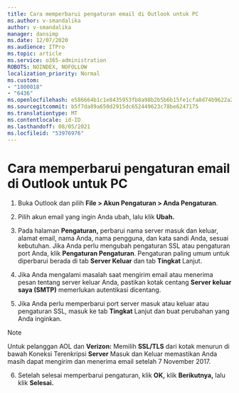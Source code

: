 ```yaml
---
title: Cara memperbarui pengaturan email di Outlook untuk PC
ms.author: v-smandalika
author: v-smandalika
manager: dansimp
ms.date: 12/07/2020
ms.audience: ITPro
ms.topic: article
ms.service: o365-administration
ROBOTS: NOINDEX, NOFOLLOW
localization_priority: Normal
ms.custom:
- "1800018"
- "6436"
ms.openlocfilehash: e586664b1c1e8435953fb8a98b2b5b6b15fe1cfa8d74b9622a257cb1751fc799
ms.sourcegitcommit: b5f7da89a650d2915dc652449623c78be6247175
ms.translationtype: MT
ms.contentlocale: id-ID
ms.lasthandoff: 08/05/2021
ms.locfileid: "53976976"
---
```

# <a name="how-to-update-email-settings-in-outlook-for-pc"></a>Cara memperbarui pengaturan email di Outlook untuk PC

1. Buka Outlook dan pilih **File > Akun Pengaturan > Anda Pengaturan**.

2. Pilih akun email yang ingin Anda ubah, lalu klik **Ubah.** 

3. Pada halaman **Pengaturan,** perbarui nama server masuk dan keluar, alamat email, nama Anda, nama pengguna, dan kata sandi Anda, sesuai kebutuhan. Jika Anda perlu mengubah pengaturan SSL atau pengaturan port Anda, klik **Pengaturan Pengaturan**. Pengaturan paling umum untuk diperbarui berada di tab **Server Keluar** dan tab **Tingkat** Lanjut.

4. Jika Anda mengalami masalah saat mengirim email atau menerima pesan tentang server keluar Anda, pastikan kotak centang **Server keluar saya (SMTP)** memerlukan autentikasi dicentang.

5. Jika Anda perlu memperbarui port server masuk atau keluar atau pengaturan SSL, masuk ke tab **Tingkat** Lanjut dan buat perubahan yang Anda inginkan.

> [!NOTE]
> Untuk pelanggan AOL dan **Verizon:** Memilih **SSL/TLS** dari kotak menurun di bawah Koneksi Terenkripsi **Server** Masuk dan Keluar memastikan Anda masih dapat mengirim dan menerima email setelah 7 November 2017.

6. Setelah selesai memperbarui pengaturan, klik **OK,** klik **Berikutnya,** lalu klik **Selesai.**


